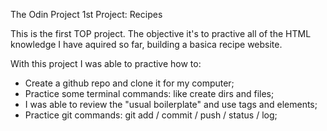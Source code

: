 The Odin Project 1st Project: Recipes

This is the first TOP project.
The objective it's to practive all of the HTML knowledge I have aquired so far, building a basica recipe website.

With this project I was able to practive how to:

- Create a github repo and clone it for my computer;
- Practice some terminal commands: like create dirs and files;
- I was able to review the "usual boilerplate" and use tags and elements;
- Practice git commands: git add / commit / push / status / log;
